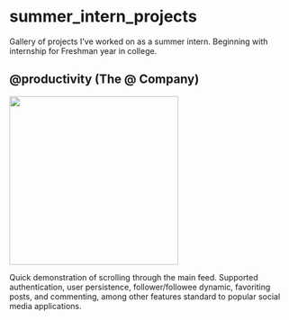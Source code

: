 # summer_intern_projects

Gallery of projects I've worked on as a summer intern. Beginning with internship for Freshman year in college. 

## @productivity (The @ Company)

<img src="https://github.com/tkmcnierney/summer_intern_projects/raw/master/assets/feed.gif" width=300>

Quick demonstration of scrolling through the main feed. Supported authentication, user persistence, follower/followee dynamic,
favoriting posts, and commenting, among other features standard to popular social media applications. 

